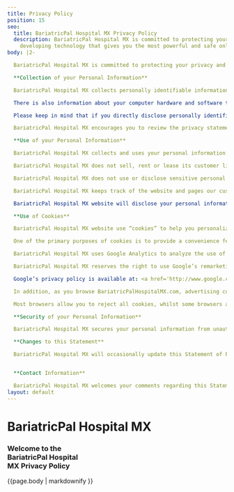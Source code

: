 ```yaml
---
title: Privacy Policy
position: 15
seo:
  title: BariatricPal Hospital MX Privacy Policy
  description: BariatricPal Hospital MX is committed to protecting your privacy and
    developing technology that gives you the most powerful and safe online experience.
body: |2-

  BariatricPal Hospital MX is committed to protecting your privacy and developing technology that gives you the most powerful and safe online experience. This Statement of Privacy applies to the BariatricPal Hospital MX website and governs data collection and usage. By using the BariatricPal Hospital MX website, you consent to the data practices described in this statement.

  **Collection of your Personal Information**

  BariatricPal Hospital MX collects personally identifiable information, such as your e-mail address, name, home or work address or telephone number. BariatricPal Hospital MX also collects anonymous demographic information, which is not unique to you, such as your ZIP code, age, gender, preferences, interests and favorites.

  There is also information about your computer hardware and software that is automatically collected by BariatricPal Hospital MX  This information can include: your IP address, browser type, domain names, access times and referring website addresses. This information is used by BariatricPal Hospital MX for the operation of the service, to maintain quality of the service, and to provide general statistics regarding use of BariatricPal Hospital MX website.

  Please keep in mind that if you directly disclose personally identifiable information or personally sensitive data through BariatricPal Hospital MX public message boards, this information may be collected and used by others. Note: BariatricPal Hospital MX does not read any of your private online communications.

  BariatricPal Hospital MX encourages you to review the privacy statements of websites you choose to link to from BariatricPal Hospital MX so that you can understand how those websites collect, use and share your information. BariatricPal Hospital MX is not responsible for the privacy statements or other content on websites outside of BariatricPal Hospital MX and BariatricPal Hospital MX family of websites.

  **Use of your Personal Information**

  BariatricPal Hospital MX collects and uses your personal information to operate BariatricPal Hospital MX website and deliver the services you have requested. BariatricPal Hospital MX also uses your personally identifiable information to inform you of other products or services available from BariatricPal Hospital MX and its affiliates. BariatricPal Hospital MX may also contact you via surveys to conduct research about your opinion of current services or of potential new services that may be offered.

  BariatricPal Hospital MX does not sell, rent or lease its customer lists to third parties. BariatricPal Hospital MX may, from time to time, contact you on behalf of external business partners about a particular offering that may be of interest to you. In those cases, your unique personally identifiable information (e-mail, name, address, telephone number) is not transferred to the third party. In addition, BariatricPal Hospital MX may share data with trusted partners to help us perform statistical analysis, send you email or postal mail, provide customer support, or arrange for deliveries. All such third parties are prohibited from using your personal information except to provide these services to BariatricPal Hospital MX and they are required to maintain the confidentiality of your information.

  BariatricPal Hospital MX does not use or disclose sensitive personal information, such as race, religion, or political affiliations, without your explicit consent.

  BariatricPal Hospital MX keeps track of the website and pages our customers visit within BariatricPal Hospital MX  in order to determine what BariatricPal Hospital MX services are the most popular. This data is used to deliver customized content and advertising within BariatricPal Hospital MX to customers whose behavior indicates that they are interested in a particular subject area.

  BariatricPal Hospital MX website will disclose your personal information, without notice, only if required to do so by law or in the good faith belief that such action is necessary to: (a) conform to the edicts of the law or comply with legal process served on BariatricPal Hospital MX or the site; (b) protect and defend the rights or property of BariatricPal Hospital MX  and, (c) act under exigent circumstances to protect the personal safety of users of BariatricPal Hospital MX, or the public.

  **Use of Cookies**

  BariatricPal Hospital MX website use “cookies” to help you personalize your online experience. A cookie is a text file that is placed on your hard disk by a Web page server. Cookies cannot be used to run programs or deliver viruses to your computer. Cookies are uniquely assigned to you, and can only be read by a web server in the domain that issued the cookie to you.

  One of the primary purposes of cookies is to provide a convenience feature to save you time. The purpose of a cookie is to tell the Web server that you have returned to a specific page. For example, if you personalize BariatricPal Hospital MX pages, or register with BariatricPal Hospital MX site or services, a cookie helps BariatricPal Hospital MX to recall your specific information on subsequent visits. This simplifies the process of recording your personal information, such as billing addresses, shipping addresses, and so on. When you return to the same BariatricPal Hospital MX website, the information you previously provided can be retrieved, so you can easily use BariatricPal Hospital MX features that you customized.

  BariatricPal Hospital MX uses Google Analytics to analyze the use of this website. Google Analytics generates statistical and other information about website use by means of cookies, which are stored on users’ computers. The information generated relating to our website is used to create reports about the use of the website. Google will store this information.

  BariatricPal Hospital MX reserves the right to use Google’s remarketing tools.  AdWords Remarketing is a Remarketing and Behavioral Targeting service provided by Google. It connects the activity of https://BariatricPalHospitalMX.com with the Adwords advertising network and the Doubleclick Cookie.  It enables BariatricPal Hospital MX to advertise products and services you may be interested on participating sites as you browse the internet.  An appropriate description of how you’re using remarketing or similar audiences to advertise online. Third-party vendors, including Google, show our ads on sites across the Internet. These third-party vendors, including Google, use cookies to serve ads based on someone’s past visits our website. You can opt out of Google’s use of cookies here:   http://google.com/settings/ads/onweb/optout?hl=en

  Google’s privacy policy is available at: <a href='http://www.google.com/privacypolicy.html' target='_blank'>http://www.google.com/privacypolicy.html</a>.

  In addition, as you browse BariatricPalHospitalMX.com, advertising cookies will be placed on your computer so that we can understand what you are interested in.  Our display advertising partner, AdRoll, then enables us to present you with retargeting advertising on other sites based on your previous interaction with BariatricPal Hospital MXroup.com. The techniques our partners employ do not collect personal information such as your name, email address, postal address or telephone number. You can visit this page (<a href='http://www.adroll.com/about/privacy' target='_blank'>http://www.adroll.com/about/privacy</a>) to opt out of AdRoll and their partners’ targeted advertising.

  Most browsers allow you to reject all cookies, whilst some browsers allow you to reject just third party cookies. For example, in Internet Explorer (version 9) you can refuse all cookies by clicking “Tools”, “Internet options”, “Privacy”, and selecting “Block All Cookies” using the sliding selector. Blocking all cookies will, however, have a negative impact upon the usability of many websites, including this one.

  **Security of your Personal Information**

  BariatricPal Hospital MX secures your personal information from unauthorized access, use or disclosure. BariatricPal Hospital MX secures the personally identifiable information you provide on computer servers in a controlled, secure environment, protected from unauthorized access, use or disclosure. When personal information (such as a credit card number) is transmitted to other websites, it is protected through the use of encryption, such as the Secure Socket Layer (SSL) protocol.

  **Changes to this Statement**

  BariatricPal Hospital MX will occasionally update this Statement of Privacy to reflect company and customer feedback. BariatricPal Hospital MX encourages you to periodically review this Statement to be informed of how BariatricPal Hospital MX is protecting your information.


  **Contact Information**

  BariatricPal Hospital MX welcomes your comments regarding this Statement of Privacy. If you believe that BariatricPal Hospital MX has not adhered to this Statement, please contact BariatricPal Hospital MX at TeamMX@BariatricPalHospitalMX.com. We will use commercially reasonable efforts to promptly determine and remedy the problem.
layout: default
---
```


<div class='wrap'>
  <div class='section u-py6'>
    <div class='section-row'>
      <div class='section-chunk u-size5of13 u-px4 u-mAuto u-sm-size10of12 u-sm-alignCenter u-sm-clear'>
        <h1 class='u-mt1'>
          <strong>
            BariatricPal Hospital MX
          </strong>
        </h1>
        <h3 class='u-textPrimary'>
          Welcome to the<br/>
          BariatricPal Hospital<br/>
          MX Privacy Policy
        </h3>
      </div>
      <div class='section-chunk u-size8of13 u-px4 u-sm-sizeFull u-sm-mt3'>
        <div class='article'>
          {{page.body | markdownify }}
        </div>
      </div>
    </div>
  </div>
</div>
